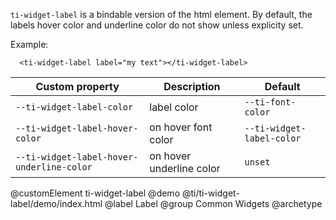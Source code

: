  `ti-widget-label` is a bindable version of the <label> html element.
  By default, the labels hover color and underline color do not show unless explicity set.

  Example:

      <ti-widget-label label="my text"></ti-widget-label>
 
   | Custom property                           | Description              | Default                   |
   | ----------------------------------------- | ------------------------ | ------------------------- |
   | `--ti-widget-label-color`                 | label color              | `--ti-font-color`         |
   | `--ti-widget-label-hover-color`           | on hover font color      | `--ti-widget-label-color` |
   | `--ti-widget-label-hover-underline-color` | on hover underline color | `unset`                   |
 
  @customElement ti-widget-label
  @demo @ti/ti-widget-label/demo/index.html
  @label Label
  @group Common Widgets
  @archetype <ti-widget-label></ti-widget-label>

